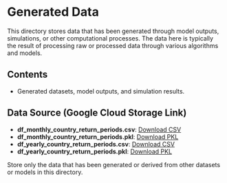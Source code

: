 # Generated Data

This directory stores data that has been generated through model outputs, simulations, or other computational processes. The data here is typically the result of processing raw or processed data through various algorithms and models.

## Contents
- Generated datasets, model outputs, and simulation results.

## Data Source (Google Cloud Storage Link) 
- **df_monthly_country_return_periods.csv**: [Download CSV](https://storage.googleapis.com/views-fao_bucket_01/data/generated/df_monthly_country_return_periods.csv)
- **df_monthly_country_return_periods.pkl**: [Download PKL](https://storage.googleapis.com/views-fao_bucket_01/data/generated/df_monthly_country_return_periods.pkl)
- **df_yearly_country_return_periods.csv**: [Download CSV](https://storage.googleapis.com/views-fao_bucket_01/data/generated/df_yearly_country_return_periods.csv)
- **df_yearly_country_return_periods.pkl**: [Download PKL](https://storage.googleapis.com/views-fao_bucket_01/data/generated/df_yearly_country_return_periods.pkl)

Store only the data that has been generated or derived from other datasets or models in this directory.
